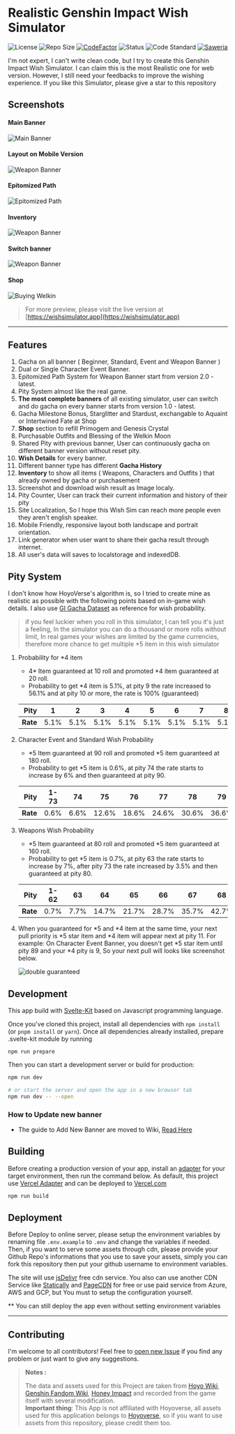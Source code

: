 # Realistic Genshin Impact Wish Simulator

![License](https://badgen.net/github/license/AguzzTN54/Genshin-Impact-Wish-Simulator?icon:github) ![Repo Size](https://img.shields.io/github/repo-size/AguzzTN54/Genshin-Impact-Wish-Simulator?color=fa0) [![CodeFactor](https://www.codefactor.io/repository/github/aguzztn54/genshin-impact-wish-simulator/badge)](https://www.codefactor.io/repository/github/aguzztn54/genshin-impact-wish-simulator) ![Status](https://badgen.net/github/checks/AguzzTN54/Genshin-Impact-Wish-Simulator) ![Code Standard](https://badgen.net/badge/code%20style/standard/f2a) [![Saweria](https://badgen.net/badge/Saweria/Mantan21/F96854)](https://saweria.co/mantan21)

I'm not expert, I can't write clean code, but I try to create this Genshin Impact Wish Simulator. I can claim this is the most Realistic one for web version. However, I still need your feedbacks to improve the wishing experience. If you like this Simulator, please give a star to this repository

## Screenshots

#### Main Banner

![Main Banner](static/screenshot/meta-picture.jpg)

#### Layout on Mobile Version

![Weapon Banner](static/screenshot/mobile-weapon.jpg)

#### Epitomized Path

![Epitomized Path](static/screenshot/epitomized-path.jpg)

#### Inventory

![Weapon Banner](static/screenshot/inventory.jpg)

#### Switch banner

![Weapon Banner](static/screenshot/switch-banner.jpg)

#### Shop

![Buying Welkin](https://user-images.githubusercontent.com/13815468/178100892-2d9940fb-921d-4404-840d-c290a41d83a9.gif)

> For more preview, please visit the live version at [https://wishsimulator.app](https://wishsimulator.app)

---

## Features

1. Gacha on all banner ( Beginner, Standard, Event and Weapon Banner )
2. Dual or Single Character Event Banner.
3. Epitomized Path System for Weapon Banner start from version 2.0 - latest.
4. Pity System almost like the real game.
5. **The most complete banners** of all existing simulator, user can switch and do gacha on every banner starts from version 1.0 - latest.
6. Gacha Milestone Bonus, Starglitter and Stardust, exchangable to Aquaint or Intertwined Fate at Shop
7. **Shop** section to refill Primogem and Genesis Crystal
8. Purchasable Outfits and Blessing of the Welkin Moon
9. Shared Pity with previous banner, User can continuously gacha on different banner version without reset pity.
10. **Wish Details** for every banner.
11. Different banner type has different **Gacha History**
12. **Inventory** to show all items ( Weapons, Characters and Outfits ) that already owned by gacha or purchasement
13. Screenshot and download wish result as Image localy.
14. Pity Counter, User can track their current information and history of their pity
15. Site Localization, So I hope this Wish Sim can reach more people even they aren't english speaker.
16. Mobile Friendly, responsive layout both landscape and portrait orientation.
17. Link generator when user want to share their gacha result through internet.
18. All user's data will saves to localstorage and indexedDB.

## Pity System

I don't know how HoyoVerse's algorithm is, so I tried to create mine as realistic as possible with the following points based on in-game wish details. I also use [GI Gacha Dataset](https://github.com/OneBST/GI_gacha_dataset) as reference for wish probability.

> if you feel luckier when you roll in this simulator, I can tell you it's just a feeling, In the simulator you can do a thousand or more rolls without limit, In real games your wishes are limited by the game currencies, therefore more chance to get multiple \*5 item in this wish simulator

1. Probability for \*4 item

   - 4* Item guaranteed at 10 roll and promoted *4 item guaranteed at 20 roll.
   - Probability to get \*4 item is 5.1%, at pity 9 the rate increased to 56.1% and at pity 10 or more, the rate is 100% (guaranteed)

   | **Pity** |  1   |  2   |  3   |  4   |  5   |  6   |  7   |  8   |   9   |  10  |  11  |
   | -------: | :--: | :--: | :--: | :--: | :--: | :--: | :--: | :--: | :---: | :--: | :--: |
   | **Rate** | 5.1% | 5.1% | 5.1% | 5.1% | 5.1% | 5.1% | 5.1% | 5.1% | 56.1% | 100% | 100% |

2. Character Event and Standard Wish Probability

   - *5 Item guaranteed at 90 roll and promoted *5 item guaranteed at 180 roll.
   - Probability to get \*5 item is 0.6%, at pity 74 the rate starts to increase by 6% and then guaranteed at pity 90.

   | **Pity** | 1-73 |  74  |  75   |  76   |  77   |  78   |  79   |  80   |  81   |  82   |  83   |  84   |  85   |  86   |  87   |  88   |  89   |  90  |
   | -------: | :--: | :--: | :---: | :---: | :---: | :---: | :---: | :---: | :---: | :---: | :---: | :---: | :---: | :---: | :---: | :---: | :---: | :--: |
   | **Rate** | 0.6% | 6.6% | 12.6% | 18.6% | 24.6% | 30.6% | 36.6% | 42.6% | 48.6% | 54.6% | 60.6% | 66.6% | 72.6% | 78.6% | 84.6% | 90.6% | 96.6% | 100% |

3. Weapons Wish Probability

   - *5 Item guaranteed at 80 roll and promoted *5 item guaranteed at 160 roll.
   - Probability to get \*5 item is 0.7%, at pity 63 the rate starts to increase by 7%, after pity 73 the rate increased by 3.5% and then guaranteed at pity 80.

   | **Pity** | 1-62 |  63  |  64   |  65   |  66   |  67   |  68   |  69   |  70   |  71   |  72   |  73   |  74   |  75   |  76   |  77   |  78   |  79   |  80  |
   | -------: | :--: | :--: | :---: | :---: | :---: | :---: | :---: | :---: | :---: | :---: | :---: | :---: | :---: | :---: | :---: | :---: | :---: | :---: | :--: |
   | **Rate** | 0.7% | 7.7% | 14.7% | 21.7% | 28.7% | 35.7% | 42.7% | 49.7% | 56.7% | 63.7% | 70.7% | 77.7% | 81.2% | 84.7% | 88.2% | 91.7% | 95.2% | 98.7% | 100% |

4. When you guaranteed for *5 and *4 item at the same time, your next pull priority is *5 star item and *4 item will appear next at pity 11. For example: On Character Event Banner, you doesn't get *5 star item until pity 89 and your *4 pity is 9, So your next pull will looks like screenshot below.

   ![double guaranteed](static/screenshot/double-guaranteed.png)

## Development

This app build with [Svelte-Kit](https://kit.svelte.dev/) based on Javascript programming language.

Once you've cloned this project, install all dependencies with `npm install` (or `pnpm install` or `yarn`). Once all dependencies already installed, prepare .svelte-kit module by running

```
npm run prepare
```

Then you can start a development server or build for production:

```bash
npm run dev

# or start the server and open the app in a new browser tab
npm run dev -- --open
```

### How to Update new banner

- The guide to Add New Banner are moved to Wiki, [Read Here](https://github.com/AguzzTN54/Genshin-Impact-Wish-Simulator/wiki/How-to-Add-more-Banner)

## Building

Before creating a production version of your app, install an [adapter](https://kit.svelte.dev/docs/adapters) for your target environment, then run the command below. As default, this project use [Vercel Adapter](https://github.com/sveltejs/kit/tree/master/packages/adapter-vercel) and can be deployed to [Vercel.com](https://vercel.com)

```bash
npm run build
```

## Deployment

Before Deploy to online server, please setup the environment variables by renaming file `.env.example` to `.env` and change the variables if needed.
Then, if you want to serve some assets through cdn, please provide your Github Repo's informations that you use to save your assets, simply you can fork this repository then put your github username to environment variables.

The site will use [jsDelivr](https://www.jsdelivr.com/) free cdn service. You also can use another CDN Service like [Statically](https://statically.io/) and [PageCDN](https://pagecdn.com/) for free or use paid service from Azure, AWS and GCP, but You must to setup the configuration yourself.

\*\* You can still deploy the app even without setting environment variables

---

## Contributing

I'm welcome to all contributors! Feel free to [open new Issue](https://github.com/AguzzTN54/Genshin-Impact-Wish-Simulator/issues/new) if you find any problem or just want to give any suggestions.

> **Notes :**
>
> The data and assets used for this Project are taken from [Hoyo Wiki](https://wiki.hoyolab.com/), [Genshin Fandom Wiki](https://genshin-impact.fandom.com/wiki/Genshin_Impact_Wiki), [Honey Impact](https://genshin.honeyhunterworld.com/) and recorded from the game itself with several modification. <br/> **Important thing**: This App is not affiliated with Hoyoverse, all assets used for this application belongs to [Hoyoverse](http://hoyoverse.com/), so if you want to use assets from this repository, please credit them too.
